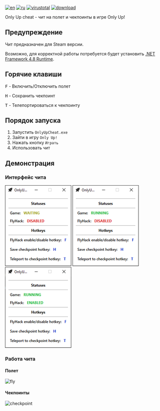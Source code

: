 ﻿[![en](https://img.shields.io/badge/Lang-en-blue.svg)](https://github.com/tevkr/Only-Up-Cheat/blob/main/README.md)
[![ru](https://img.shields.io/badge/Lang-ru-blue.svg)](https://github.com/tevkr/Only-Up-Cheat/blob/main/README.ru-RU.md)
[![virustotal](https://img.shields.io/badge/VirusTotal-0/63-green.svg?logo=virustotal)](https://www.virustotal.com/gui/file/e550fe05ebb88310274ef2bf209f12c6e7638b09609e434b265baaa611372583)
[![download](https://img.shields.io/badge/Download-Latest-green.svg)](https://github.com/tevkr/Only-Up-Cheat/releases/latest)

Only Up cheat - чит на полет и чекпоинты в игре Only Up!

## Предупреждение
Чит предназначен для Steam версии.

Возможно, для корректной работы потребуется будет установить [.NET Framework 4.8 Runtime](https://dotnet.microsoft.com/en-us/download/dotnet-framework/thank-you/net48-offline-installer).

## Горячие клавиши
<kbd>F</kbd> - Включить/Отключить полет

<kbd>H</kbd> - Сохранить чекпоинт

<kbd>T</kbd> - Телепортироваться к чекпоинту

## Порядок запуска
1) Запустить `OnlyUpCheat.exe`
2) Зайти в игру `Only Up!`
3) Нажать кнопку `Играть`
4) Использовать чит

## Демонстрация
### Интерфейс чита
![application_1](https://github.com/tevkr/Only-Up-Cheat/blob/main/ReadMeImages/Application_1.png)
![application_2](https://github.com/tevkr/Only-Up-Cheat/blob/main/ReadMeImages/Application_2.png)
![application_3](https://github.com/tevkr/Only-Up-Cheat/blob/main/ReadMeImages/Application_3.png)
### Работа чита
#### Полет
![fly](https://github.com/tevkr/Only-Up-Cheat/blob/main/ReadMeImages/Fly.gif)
#### Чекпоинты
![checkpoint](https://github.com/tevkr/Only-Up-Cheat/blob/main/ReadMeImages/Checkpoint.gif)